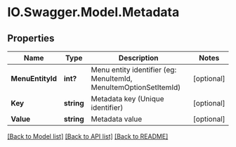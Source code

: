 # IO.Swagger.Model.Metadata
## Properties

Name | Type | Description | Notes
------------ | ------------- | ------------- | -------------
**MenuEntityId** | **int?** | Menu entity identifier (eg: MenuItemId, MenuItemOptionSetItemId) | [optional] 
**Key** | **string** | Metadata key (Unique identifier) | [optional] 
**Value** | **string** | Metadata value | [optional] 

[[Back to Model list]](../README.md#documentation-for-models) [[Back to API list]](../README.md#documentation-for-api-endpoints) [[Back to README]](../README.md)

